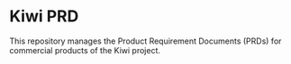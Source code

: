 # Kiwi PRD

This repository manages the Product Requirement Documents (PRDs) for commercial products of the Kiwi project.
